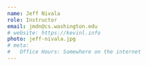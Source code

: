 ```yaml
---
name: Jeff Nivala
role: Instructor
email: jmdn@cs.washington.edu
# website: https://kevinl.info
photo: jeff-nivala.jpg
# meta:
#   Office Hours: Somewhere on the internet
---
```


<!-- [Schedule an appointment](#){: .btn .btn-outline } -->
